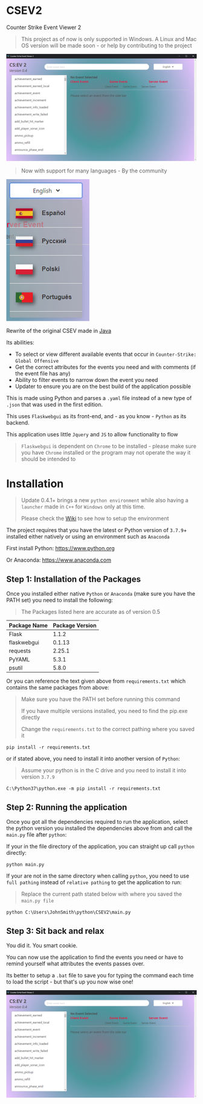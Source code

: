 
# CSEV2
Counter Strike Event Viewer 2

> This project as of now is only supported in Windows.
> A Linux and Mac OS version will be made soon - or help by contributing to the project

![Screenshot of the application from 0.2](https://raw.githubusercontent.com/TheE7Player/CSEV2/main/screenshot.png)

> Now with support for many languages - By the community

![Screenshot of the languages available with the application from 0.2](https://raw.githubusercontent.com/TheE7Player/CSEV2/main/supportedLanguages.png)

Rewrite of the original CSEV made in [Java](https://github.com/TheE7Player/CSGO-Event-Viewer)

Its abilities:
- To select or view different available events that occur in `Counter-Strike: Global Offensive`
- Get the correct attributes for the events you need and with comments (if the event file has any)
- Ability to filter events to narrow down the event you need
- Updater to ensure you are on the best build of the application possible

This is made using Python and parses a `.yaml` file instead of a new type of `.json` that was used in the first edition.

This uses `Flaskwebgui` as its front-end, and - as you know - `Python` as its backend.

This application uses little `Jquery` and `JS` to allow functionality to flow

> `Flaskwebgui` is dependent on `Chrome` to be installed - please make sure you have `Chrome` installed or the program may not operate the way it should be intended to

# Installation

> Update 0.4.1+ brings a new `python environment` while also having a `launcher` made in `C++` for `Windows` only at this time.
>
> Please check the [Wiki](https://github.com/TheE7Player/CSEV2/wiki) to see how to setup the environment

The project requires that you have the latest or Python version of `3.7.9`+ installed either natively or using an environment such as `Anaconda`

First install Python:
https://www.python.org

Or Anaconda:
https://www.anaconda.com 

## Step 1: Installation of the Packages
Once you installed either native `Python` or `Anaconda` (make sure you have the PATH set) you need to install the following:

> The Packages listed here are accurate as of version 0.5

|Package Name|Package Version  |
|--|--|
| Flask | 1.1.2 |
| flaskwebgui| 0.1.13 |
| requests| 2.25.1 |
| PyYAML| 5.3.1 |
| psutil| 5.8.0 |

Or you can reference the text given above from `requirements.txt` which contains the same packages from above:

> Make sure you have the PATH set before running this command
>
> If you have multiple versions installed, you need to find the pip.exe directly
>
> Change the `requirements.txt` to the correct pathing where you saved it

```
pip install -r requirements.txt
```
or if stated above, you need to install it into another version of `Python`:
> Assume your python is in the C drive and you need to install it into version `3.7.9`

```
C:\Python37\python.exe -m pip install -r requirements.txt
```
## Step 2: Running the application
Once you got all the dependencies required to run the application, select the python version you installed the dependencies above from and call the `main.py` file after `python`:

If your in the file directory of the application, you can straight up call `python` directly:
```
python main.py
```

If your are not in the same directory when calling `python`, you need to use `full pathing` instead of `relative pathing` to get the application to run:
> Replace the current path stated below with where you saved the `main.py file`

```
python C:\Users\JohnSmith\python\CSEV2\main.py
```

## Step 3: Sit back and relax
You did it. You smart cookie.

You can now use the application to find the events you need or have to remind yourself what attributes the events passes over.

Its better to setup a `.bat` file to save you for typing the command each time to load the script - but that's up you now wise one!

![Screenshot of the application from 0.1](https://raw.githubusercontent.com/TheE7Player/CSEV2/main/screenshot.png)
